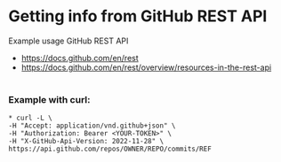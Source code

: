 
# Getting info from GitHub REST API

Example usage GitHub REST API

* https://docs.github.com/en/rest
* https://docs.github.com/en/rest/overview/resources-in-the-rest-api
<br> <br>

### Example with curl:<br>
    * curl -L \
    -H "Accept: application/vnd.github+json" \
    -H "Authorization: Bearer <YOUR-TOKEN>" \
    -H "X-GitHub-Api-Version: 2022-11-28" \
    https://api.github.com/repos/OWNER/REPO/commits/REF
